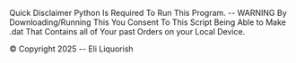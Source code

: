 Quick Disclaimer Python Is Required To Run This Program. -- WARNING By Downloading/Running This You Consent To This Script Being Able to Make .dat That Contains all of Your past Orders on your Local Device.

© Copyright 2025 -- Eli Liquorish
